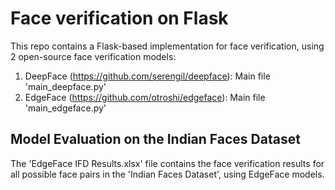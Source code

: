 # Face verification on Flask

This repo contains a Flask-based implementation for face verification, using 2 open-source face verification models:

1. DeepFace (https://github.com/serengil/deepface): Main file 'main_deepface.py'
2. EdgeFace (https://github.com/otroshi/edgeface): Main file 'main_edgeface.py'

## Model Evaluation on the Indian Faces Dataset

The 'EdgeFace IFD Results.xlsx' file contains the face verification results for all possible face pairs in the 'Indian Faces Dataset', using EdgeFace models.
